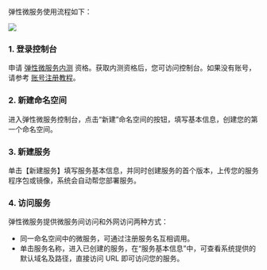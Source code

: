 ﻿弹性微服务使用流程如下：

![](https://main.qcloudimg.com/raw/03cc6fd85dac271291deef519a998758.svg)

### 1. 登录控制台
申请 [弹性微服务内测]() 资格。获取内测资格后，您可访问控制台。如果没有账号，请参考 [账号注册教程](https://cloud.tencent.com/document/product/378/17985)。

### 2. 新建命名空间
进入弹性微服务控制台，点击“新建”命名空间的按钮，填写基本信息，创建您的第一个命名空间。

### 3. 新建服务
单击【新建服务】填写服务基本信息，并同时创建服务的首个版本，上传您的服务程序包或镜像，系统会自动帮您部署服务。

### 4. 访问服务
弹性微服务提供微服务间访问和外网访问两种方式：
- 同一命名空间中的微服务，可通过注册服务名互相调用。
- 单击服务名称，进入已创建的服务，在“服务基本信息”中，可查看系统提供的默认域名及路径，直接访问 URL 即可访问您的服务。